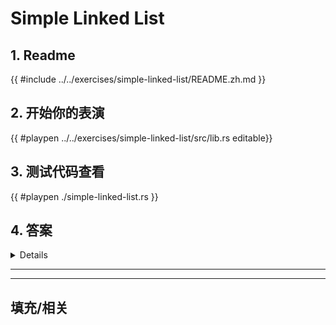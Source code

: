 # Simple Linked List
## 1. Readme

 {{ #include ../../exercises/simple-linked-list/README.zh.md }}

 ## 2. 开始你的表演

 {{ #playpen ../../exercises/simple-linked-list/src/lib.rs editable}}

 ## 3. 测试代码查看

 {{ #playpen ./simple-linked-list.rs }}

 ## 4. 答案

 <details>

 {{ #playpen ../../exercises/simple-linked-list/example.rs }}

 </details>

 ---
 ---

 ## 填充/相关


